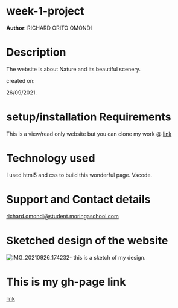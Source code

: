 # week-1-project
**Author**: RICHARD ORITO OMONDI
# Description
The website is about Nature and its beautiful scenery.

created on: 

26/09/2021.
# setup/installation Requirements
This is a view/read only website but you can clone my work @ [link](https://github.com/RichieOrito/week-1-project.git)
# Technology used
I used html5 and css to build this wonderful page.
Vscode.
# Support and Contact details
richard.omondi@student.moringaschool.com
# Sketched design of the website
![IMG_20210926_174232](https://user-images.githubusercontent.com/48394582/134821907-3b961b5a-f73f-44f3-8e1f-58ddf1f09ade.jpg)- this is a sketch of my design.
# This is my gh-page link
[link](richieorito.github.io/week-1-project/)
